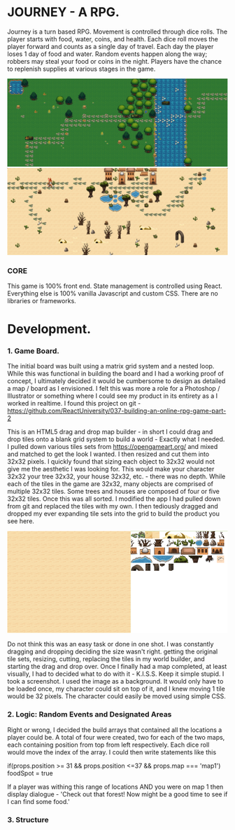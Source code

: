 # JOURNEY -  A RPG. 
Journey is a turn based RPG. Movement is controlled through dice rolls. The player starts with food,
water, coins, and health. Each dice roll moves the player forward and counts as a single day of travel. 
Each day the player loses 1 day of food and water. Random events happen along the way; 
robbers may steal your food or coins in the night. Players have the chance to replenish supplies at various stages in the game.

<img src="read_me_images/map1.png" width="600">  <img src="read_me_images/map2.png" width="600"> 

### CORE
This game is 100% front end. State management is controlled using React. Everything else is 100% vanilla Javascript and custom CSS. There are no libraries or frameworks. 

# Development. 
### 1.  Game Board. 

  The initial board was built using a matrix grid system and a nested loop. While this was functional in building the board and I had a working proof of concept, I ultimately decided it would be cumbersome to design as detailed a map / board as I envisioned. I felt this was more a role for a Photoshop / Illustrator or something where I could see my product in its entirety as a I worked in realtime. I found this project on git - https://github.com/ReactUniversity/037-building-an-online-rpg-game-part-2
  
  This is an HTML5 drag and drop map builder - in short I could drag and drop tiles onto a blank grid system to build a world - Exactly what I needed. I pulled down various tiles sets from https://opengameart.org/ and mixed and matched to get the look I wanted. I then resized and cut them into 32x32 pixels. I quickly found that sizing each object to 32x32 would not give me the aesthetic I was looking for. This would make your character 32x32 your tree 32x32, your house 32x32, etc. - there was no depth. While each of the tiles in the game are 32x32, many objects are comprised of multiple 32x32 tiles. Some trees and houses are composed of four or five 32x32 tiles. Once this was all sorted. I modified the app I had pulled down from git and replaced the tiles with my own. I then tediously dragged and dropped my ever expanding tile sets into the grid to build the product you see here. 

<img src="read_me_images/builder.png" width="600"> 

Do not think this was an easy task or done in one shot. I was constantly dragging and dropping deciding the size wasn't right. getting the original tile sets, resizing, cutting, replacing the tiles in my world builder, and starting the drag and drop over. 
  Once I finally had a map completed, at least visually, I had to decided what to do with it - K.I.S.S. Keep it simple stupid. I took a screenshot. I used the image as a background. It would only have to be loaded once, my character could sit on top of it, and I knew moving 1 tile would be 32 pixels. The character could easily be moved using simple CSS.
  
### 2. Logic: Random Events and Designated Areas

Right or wrong, I decided the build arrays that contained all the locations a player could be. A total of four were created, two for each of the two maps, each containing position from top from left respectively. Each dice roll would move the index of the array. I could then write statements like this

if(props.position >= 31 && props.position <=37 && props.map === 'map1') foodSpot = true

If  a player was withing this range of locations AND you were on map 1 then display dialogue - 'Check out that forest! Now might be a good time to see if I can find some food.'

### 3. Structure









